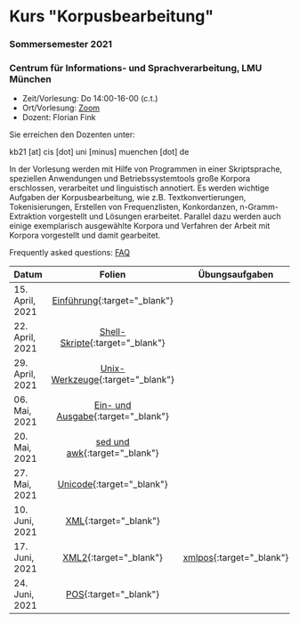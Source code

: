 # Kurs "Korpusbearbeitung"
### Sommersemester 2021
### Centrum für Informations- und Sprachverarbeitung, LMU München

 - Zeit/Vorlesung: Do 14:00-16-00 (c.t.)
 - Ort/Vorlesung: [Zoom](https://lmu-munich.zoom.us/j/8366632112?pwd=cWc3ck5ML0t1c0VnUTZ2Zit2aUpFdz09)
 - Dozent: Florian Fink

Sie erreichen den Dozenten unter:

kb21 [at] cis [dot] uni [minus] muenchen [dot] de

In der Vorlesung werden mit Hilfe von Programmen in einer
Skriptsprache, speziellen Anwendungen und Betriebssystemtools große
Korpora erschlossen, verarbeitet und linguistisch annotiert. Es werden
wichtige Aufgaben der Korpusbearbeitung, wie z.B. Textkonvertierungen,
Tokenisierungen, Erstellen von Frequenzlisten, Konkordanzen,
n-Gramm-Extraktion vorgestellt und Lösungen erarbeitet. Parallel dazu
werden auch einige exemplarisch ausgewählte Korpora und Verfahren der
Arbeit mit Korpora vorgestellt und damit gearbeitet.

Frequently asked questions: [FAQ](faq.md)

| Datum | Folien | Übungsaufgaben | Sonstige Materialien |
|-----------------------------|:--------------------------------:|:------:|:-------------------------------------------------------------------|
| 15. April, 2021 | [Einführung](00_einfuehrung.pdf){:target="_blank"} | | [Video](http://cis.lmu.de/~finkf/recordings/zoom/kb21/20210415.mp4){:target="_blank"} |
| 22. April, 2021 | [Shell-Skripte](https://github.com/cis-kb21/cis-kb21.github.io/blob/main/jupyter/01/01_shell_skripte.ipynb){:target="_blank"} | | [Video](http://cis.lmu.de/~finkf/recordings/zoom/kb21/20210422.mp4){:target="_blank"} |
| 29. April, 2021 | [Unix-Werkzeuge](https://github.com/cis-kb21/cis-kb21.github.io/blob/main/jupyter/02/02_werkzeuge.ipynb){:target="_blank"} | | [Video](http://cis.lmu.de/~finkf/recordings/zoom/kb21/20210429.mp4){:target="_blank"} |
| 06. Mai, 2021 | [Ein- und Ausgabe](https://github.com/cis-kb21/cis-kb21.github.io/blob/main/jupyter/03/03_io.ipynb){:target="_blank"} | | [Video](http://cis.lmu.de/~finkf/recordings/zoom/kb21/20210506.mp4){:target="_blank"} |
| 20. Mai, 2021 | [sed und awk](https://github.com/cis-kb21/cis-kb21.github.io/blob/main/jupyter/04/04_sed_awk.ipynb){:target="_blank"} | | [Video](http://cis.lmu.de/~finkf/recordings/zoom/kb21/20210520.mp4){:target="_blank"} |
| 27. Mai, 2021 | [Unicode](https://github.com/cis-kb21/cis-kb21.github.io/blob/main/jupyter/05/05_encoding.ipynb){:target="_blank"} | | [Video](http://cis.lmu.de/~finkf/recordings/zoom/kb21/20210527.mp4){:target="_blank"} |
| 10. Juni, 2021 | [XML](https://github.com/cis-kb21/cis-kb21.github.io/blob/main/jupyter/06/06_xml.ipynb){:target="_blank"} | | [Video](http://cis.lmu.de/~finkf/recordings/zoom/kb21/20210610.mp4){:target="_blank"} |
| 17. Juni, 2021 |[XML2](https://github.com/cis-kb21/cis-kb21.github.io/blob/main/jupyter/07/07_xml.ipynb){:target="_blank"} | [xmlpos](https://github.com/cis-kb21/cis-kb21.github.io/blob/main/jupyter/07/xmlpos.ipynb){:target="_blank"} |  [Video](http://cis.lmu.de/~finkf/recordings/zoom/kb21/20210617.mp4){:target="_blank"} |
| 24. Juni, 2021 |[POS](https://github.com/cis-kb21/cis-kb21.github.io/blob/main/jupyter/08/08_pos_tagging.ipynb){:target="_blank"} |||
